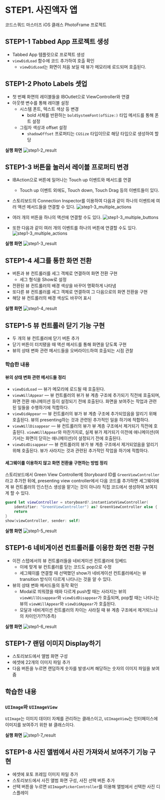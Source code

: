 # STEP1. 사진액자 앱

코드스쿼드 마스터즈 iOS 클래스 PhotoFrame 프로젝트

## STEP1-1 Tabbed App 프로젝트 생성

* Tabbed App 템플릿으로 프로젝트 생성
* `viewDidLoad` 함수에 코드 추가하여 호출 확인
    * `viewDidLoad`는 화면이 처음 보일 때 뷰가 메모리에 로드되며 호출된다.

## STEP1-2 Photo Labels 셋업

* 첫 번째 화면의 레이블들을 IBOutlet으로 ViewController와 연결
* 아웃렛 변수를 통해 레이블 설정
    * 시스템 폰트, 텍스트 색상 등 변경
        * bold 서체를 반환하는 `boldSystemFont(ofSize:)` 타입 메서드를 통해 폰트 설정
    * 그림자 색상과 offset 설정
        * `shadowOffset` 프로퍼티는 `CGSize` 타입이므로 해당 타입으로 생성하여 할당

**실행 화면**
![step1-2_result](step1-2_result.png)

## STEP1-3 버튼을 눌러서 레이블 프로퍼티 변경

* IBAction으로 버튼에 일어나는 Touch up 이벤트와 메서드를 연결
    * Touch up 이벤트 외에도, Touch down, Touch Drag 등의 이벤트들이 있다.

* 스토리보드의 Connection Inspector를 이용하여 다음과 같이 하나의 이벤트에 여러 액션 메서드들을 연결할 수 있다.
![step1-3_multiple_actions](step1-3_multiple_actions.png)

* 여러 개의 버튼을 하나의 액션에 연결할 수도 있다.
![step1-3_multiple_buttons](step1-3_multiple_buttons.png)

* 또한 다음과 같이 여러 개의 이벤트를 하나의 버튼에 연결할 수도 있다.
![step1-3_multiple_actions](step1-3_multiple_events.png)

**실행 화면**
![step1-3_result](step1-3_result.png)

## STEP1-4 세그를 통한 화면 전환

* 버튼과 뷰 컨트롤러를 세그 객체로 연결하여 화면 전환 구현
    * 세그 형식을 Show로 설정
* 전환된 뷰 컨트롤러의 배경 색상을 바꾸어 명확하게 나타냄
* 또다른 뷰 컨트롤러를 세그 객체로 연결하여 그 다음으로의 화면 전환을 구현
* 해당 뷰 컨트롤러의 배경 색상도 바꾸어 표시

**실행 화면**
![step1-4_result](step1-4_result.png)

## STEP1-5 뷰 컨트롤러 닫기 기능 구현

* 두 개의 뷰 컨트롤러에 닫기 버튼 추가
* 닫기 버튼이 터치됐을 때 액션 메서드를 통해 화면을 닫도록 구현
* 뷰의 상태 변화 관련 메서드들을 오버라이드하여 호출되는 시점 관찰

### 학습한 내용

#### 뷰의 상태 변화 관련 메서드들 정리

* `viewDidLoad` — 뷰가 메모리에 로드될 때 호출된다.
* `viewWillAppear` — 뷰 컨트롤러의 뷰가 뷰 계층 구조에 추가되기 직전에 호출되며, 화면 전환 애니메이션 등이 설정되기 전에 호출된다. 화면을 보여주는 작업과 관련된 일들을 수행하기에 적합하다.
* `viewDidAppear` — 뷰 컨트롤러의 뷰가 뷰 계층 구조에 추가되었음을 알리기 위해 호출된다. 뷰의 presenting하는 것과 관련된 추가적인 일을 하기에 적합하다.
* `viewWillDisappear` — 뷰 컨트롤러의 뷰가 뷰 계층 구조에서 제거되기 직전에 호출된다. `viewWillAppear`와 마찬가지로, 실제 뷰가 제거되기 이전에 애니메이션(여기서는 화면이 닫히는 애니메이션)이 설정되기 전에 호출된다.
* `viewDidDisappear` — 뷰 컨트롤러의 뷰가 뷰 계층 구조에서 제거되었음을 알리기 위해 호출된다. 뷰가 사라지는 것과 관련된 추가적인 작업을 하기에 적합하다.

#### 세그웨이를 이용하지 않고 화면 전환을 구현하는 방법 정리

스토리보드에서 Green View Controller에 Storyboard ID를 `GreenViewController`라고 추가한 뒤에, presenting view controller에서 다음 코드를 추가하면 세그웨이에게 뷰 컨트롤러의 인스턴스 생성을 맡기는 것이 아니라 직접 코드에서 생성하여 보여지게 할 수 있다.

```swift
guard let viewController = storyboard?.instantiateViewController(
    identifier: "GreenViewController") as? GreenViewController else {
    return
}
show(viewController, sender: self)
```

**실행 화면**
![step1-5_result](step1-5_result.png)

## STEP1-6 네비게이션 컨트롤러를 이용한 화면 전환 구현

* 이전 스텝에서의 뷰 컨트롤러들을 네비게이션 컨트롤러에 임베드
    * 이에 맞게 뷰 컨트롤러를 닫는 코드도 pop으로 수정
    * 세그웨이를 연결할 때 선택했던 show가 네비게이션 컨트롤러에서는 뷰 transition 방식이 다르게 나타나는 것을 알 수 있다.
* 뷰의 상태 변화 메서드들의 동작 확인
    * Modal로 띄워졌을 때와 다르게 push할 때는 사라지는 뷰의 `viewWillDisappear`와 `viewDidDisappear`가 호출되며, pop할 때는 나타나는 뷰의 `viewWillAppear`와 `viewDidAppear`가 호출된다.
    * 모달과 네비게이션 컨트롤러의 차이는 사라질 때 뷰 계층 구조에서 제거되느냐의 차이인가??(추측)

**실행 화면**
![step1-6_result](step1-6_result.png)

## STEP1-7 랜덤 이미지 Display하기

* 스토리보드에서 앨범 화면 구성
* 에셋에 22개의 이미지 파일 추가
* 다음 버튼을 누르면 랜덤하게 숫자를 발생시켜 해당하는 숫자의 이미지 파일을 보여줌

## 학습한 내용

### `UIImage`와 `UIImageView`
`UIImage`는 이미지 데이터 자체를 관리하는 클래스이고, `UIImageView`는 인터페이스에 이미지를 보여주기 위한 뷰 클래스이다.

**실행 화면**
![step1-7_result](step1-7_result.png)

## STEP1-8 사진 앨범에서 사진 가져와서 보여주기 기능 구현

* 에셋에 포토 프레임 이미지 파일 추가
* 스토리보드에서 사진 앨범 화면 구성, 사진 선택 버튼 추가
* 선택 버튼을 누르면 `UIImagePickerController`를 이용해 앨범에서 선택한 사진 디스플레이
